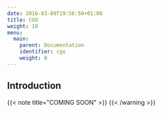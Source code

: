 ```yaml
---
date: 2016-03-09T19:56:50+01:00
title: CGO
weight: 10
menu:
  main:
    parent: Documentation
    identifier: cgo
    weight: 0
---
```


## Introduction

{{< note title="COMING SOON" >}}
{{< /warning >}}